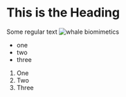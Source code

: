 # This is the Heading
Some regular text
![whale biomimetics](https://www.mdpi.com/biomimetics/biomimetics-06-00056/article_deploy/html/images/biomimetics-06-00056-g002.png)
- one
- two
- three
1. One
2. Two
3. Three

